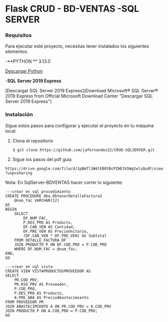 # Flask CRUD - BD-VENTAS -SQL SERVER

### Requisitos
Para ejecutar este proyecto, necesitas tener instalados los siguientes elementos:

-**PYTHON ** 3.13.0 

[Descargar Python](https://www.python.org/downloads/ "Descargar Python")

-**SQL Server 2019 Express**

 [Descargar SQL Server 2019 Express](Download Microsoft® SQL Server® 2019 Express from Official Microsoft Download Center "Descargar SQL Server 2019 Express")
 
### Instalación
Sigue estos pasos para configurar y ejecutar el proyecto en tu máquina local:
1. Clona el repositorio

    `$ git clone https://github.com/jafernandez22/CRUD-SQLSERVER.git`

2.  Sigue los pasos del pdf guia

`https://drive.google.com/file/d/1pBmTl3W4lEBOtBcPZHEIk5WgIwlsQudF/view?usp=sharing `


Nota: En SqlServer-BDVENTAS hacer correr lo siguiente:

    ---crear en sql procedimiento
    CREATE PROCEDURE dbo.ObtenerDetalleFactura2
        @num_fac VARCHAR(12)
    AS
    BEGIN
        SELECT 
            DF.NUM_FAC,
            P.DES_PRO AS Producto,
            DF.CAN_VEN AS Cantidad,
            DF.PRE_VEN AS PrecioUnitario,
            (DF.CAN_VEN * DF.PRE_VEN) AS Subtotal
        FROM DETALLE_FACTURA DF
        JOIN PRODUCTO P ON DF.COD_PRO = P.COD_PRO
        WHERE DF.NUM_FAC = @num_fac;
    END;
    GO
    
    ---crear en sql vista
    CREATE VIEW VISTAPRODUCTOSPROVEEDOR AS
    SELECT 
        PR.COD_PRV,
        PR.RSO_PRV AS Proveedor,
        P.COD_PRO,
        P.DES_PRO AS Producto,
        A.PRE_ABA AS PrecioAbastecimiento
    FROM PROVEEDOR PR
    JOIN ABASTECIMIENTO A ON PR.COD_PRV = A.COD_PRV
    JOIN PRODUCTO P ON A.COD_PRO = P.COD_PRO;
    GO
   
